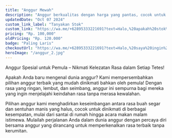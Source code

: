 ```yaml
---
title: "Anggur Mewah"
description: "Anggur berkualitas dengan harga yang pantas, cocok untuk pemula."
updatedDate: "Oct 07 2024"
custom_link_label: "Tanyakan Stok"
custom_link: "https://wa.me/+62895333221691?text=Halo,%20apakah%20stok%20untuk%20anggur%20mewah%20masih%20tersedia?"
pricing: "Rp. 100,000"
oldPricing: "Rp. 120.000"
badge: "Paling Laris"
checkoutUrl: "https://wa.me/+62895333221691?text=Halo,%20saya%20ingin%20membeli%20produk%20anggur"
heroImage: "/anggur_2.jpg"
---
```


Anggur Spesial untuk Pemula – Nikmati Kelezatan Rasa dalam Setiap Tetes!

Apakah Anda baru mengenal dunia anggur? Kami mempersembahkan pilihan anggur terbaik yang mudah dinikmati bahkan oleh pemula! Dengan rasa yang ringan, lembut, dan seimbang, anggur ini sempurna bagi mereka yang ingin menjelajahi keindahan rasa tanpa merasa kewalahan.

Pilihan anggur kami menghadirkan keseimbangan antara rasa buah segar dan sentuhan manis yang halus, cocok untuk dinikmati di berbagai kesempatan, mulai dari santai di rumah hingga acara makan malam istimewa. Mulailah perjalanan Anda dalam dunia anggur dengan percaya diri bersama anggur yang dirancang untuk memperkenalkan rasa terbaik tanpa kerumitan.

